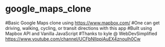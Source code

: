 # google_maps_clone
#Basic Google Maps clone using https://www.mapbox.com/ 
#One can get driving, walking, cycling, or transit directions with this app
#Built using Mapbox API and Vanilla JavaScript
#Thanks to kyle @ WebDevSimplified https://www.youtube.com/channel/UCFbNIlppjAuEX4znoulh0Cw
